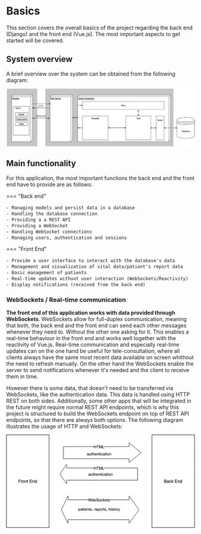 # Basics

This section covers the overall basics of the project regarding the back end (Django) and the front end (Vue.js).
The most important aspects to get started will be covered.

## System overview

A brief overview over the system can be obtained from the following diagram:

![](assets/overview.png)


## Main functionality

For this application, the most important functions the back end and the front end have to provide are as follows:

=== "Back end"

    - Managing models and persist data in a database
    - Handling the database connection
    - Providing a a REST API
    - Providing a WebSocket
    - Handling WebSocket connections
    - Managing users, authentication and sessions


=== "Front End"

    - Provide a user interface to interact with the database's data
    - Management and visualization of vital data/patient's report data
    - Basic management of patients
    - Real-time updates without user interaction (WebSockets/Reactivity)
    - Display notifications (received from the back end)


### WebSockets / Real-time communication

**The front end of this application works with data provided through WebSockets**. WebSockets allow for full-duplex communication, meaning
    that both, the back end and the front end can send each other messages whenever they need to. Without the other one
    asking for it. This enables a real-time behaviour in the front end and works well together with the reactivity of 
    Vue.js. Real-time communication and especially real-time updates can on the one hand be useful for tele-consultation, where all clients
always have the same most recent data available on screen whithout the need to refresh manually. On the other hand the WebSockets enable
the server to send notifications whenever it's needed and the client to receive them in time.
    

However there is some data, that doesn't need to be transferred via WebSockets, like the authentication data.
    This data is handled using HTTP REST on both sides. Additionally, some other apps that will be integrated in the future might require
    normal REST API endpoints, which is why this project is structured to build the WebSockets endpoint on top of REST API endpoints, 
so that there are always both options. The following diagram illustrates the usage of HTTP and WebSockets:

![assets/htmlws.png](assets/htmlws.png)